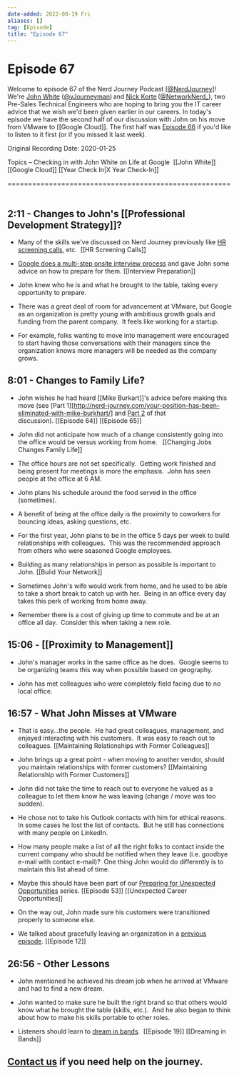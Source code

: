 ```yaml
---
date-added: 2022-08-19 Fri
aliases: []
tag: [Episode]
title: "Episode 67"
---
```


# Episode 67

Welcome to episode 67 of the Nerd Journey Podcast [[@NerdJourney](https://twitter.com/NerdJourney/)]! We're [John White](https://www.linkedin.com/in/vJourneyman/) ([@vJourneyman](https://twitter.com/vJourneyman)) and [Nick Korte](https://www.linkedin.com/in/nickkortenetworknerd/) ([@NetworkNerd_](https://twitter.com/NetworkNerd_/)), two Pre-Sales Technical Engineers who are hoping to bring you the IT career advice that we wish we'd been given earlier in our careers. In today's episode we have the second half of our discussion with John on his move from VMware to [[Google Cloud]]. The first half was [Episode 66](http://nerd-journey.com/three-month-check-in-as-a-google-cloud-customer-engineer-with-john-white-part-1/) if you'd like to listen to it first (or if you missed it last week). 

Original Recording Date: 2020-01-25 

Topics – Checking in with John White on Life at Google  [[John White]] [[Google Cloud]] [[Year Check In|X Year Check-In]]

====================================================== 

## 2:11 - Changes to John's [[Professional Development Strategy]]? 

* Many of the skills we've discussed on Nerd Journey previously like [HR screening calls]([http://nerd-journey.com/nerd-journey-002-hr-and-hiring-manager-early-process-interviews/](http://nerd-journey.com/nerd-journey-002-hr-and-hiring-manager-early-process-interviews/)), etc.  [[HR Screening Calls]]

* [Google does a multi-step onsite interview process](https://careers.google.com/how-we-hire/interview/) and gave John some advice on how to prepare for them. [[Interview Preparation]]

* John knew who he is and what he brought to the table, taking every opportunity to prepare. 

* There was a great deal of room for advancement at VMware, but Google as an organization is pretty young with ambitious growth goals and funding from the parent company.  It feels like working for a startup. 

* For example, folks wanting to move into management were encouraged to start having those conversations with their managers since the organization knows more managers will be needed as the company grows. 

## 8:01 - Changes to Family Life?  

* John wishes he had heard [[Mike Burkart]]'s advice before making this move (see [Part 1][http://nerd-journey.com/your-position-has-been-eliminated-with-mike-burkhart/] and [Part 2]([http://nerd-journey.com/your-position-has-been-eliminated-with-mike-burkhart-part-2/](http://nerd-journey.com/your-position-has-been-eliminated-with-mike-burkhart-part-2/)) of that discussion). [[Episode 64]] [[Episode 65]] 

* John did not anticipate how much of a change consistently going into the office would be versus working from home.   [[Changing Jobs Changes Family Life]]

* The office hours are not set specifically.  Getting work finished and being present for meetings is more the emphasis.  John has seen people at the office at 6 AM. 

* John plans his schedule around the food served in the office (sometimes).   

* A benefit of being at the office daily is the proximity to coworkers for bouncing ideas, asking questions, etc. 

* For the first year, John plans to be in the office 5 days per week to build relationships with colleagues.  This was the recommended approach from others who were seasoned Google employees. 

* Building as many relationships in person as possible is important to John. [[Build Your Network]]

* Sometimes John's wife would work from home, and he used to be able to take a short break to catch up with her.  Being in an office every day takes this perk of working from home away.   

* Remember there is a cost of giving up time to commute and be at an office all day.  Consider this when taking a new role. 

## 15:06 - [[Proximity to Management]] 

* John's manager works in the same office as he does.  Google seems to be organizing teams this way when possible based on geography. 

* John has met colleagues who were completely field facing due to no local office. 

## 16:57 - What John Misses at VMware 

* That is easy…the people.  He had great colleagues, management, and enjoyed interacting with his customers.  It was easy to reach out to colleagues. [[Maintaining Relationships with Former Colleagues]]

* John brings up a great point - when moving to another vendor, should you maintain relationships with former customers? [[Maintaining Relationship with Former Customers]]

* John did not take the time to reach out to everyone he valued as a colleague to let them know he was leaving (change / move was too sudden).   

* He chose not to take his Outlook contacts with him for ethical reasons.  In some cases he lost the list of contacts.  But he still has connections with many people on LinkedIn. 

* How many people make a list of all the right folks to contact inside the current company who should be notified when they leave (i.e. goodbye e-mail with contact e-mail)?  One thing John would do differently is to maintain this list ahead of time. 

* Maybe this should have been part of our [Preparing for Unexpected Opportunities](http://nerd-journey.com/preparing-for-unexpected-opportunities-part-1/) series. [[Episode 53]] [[Unexpected Career Opportunities]]

* On the way out, John made sure his customers were transitioned properly to someone else. 

* We talked about gracefully leaving an organization in a [previous episode](http://nerd-journey.com/nerd-journey-012-effective-1-on-1-meetings-with-your-manager-and-gracefully-leaving-an-organziation/). [[Episode 12]]

## 26:56 - Other Lessons 

* John mentioned he achieved his dream job when he arrived at VMware and had to find a new dream.   

* John wanted to make sure he built the right brand so that others would know what he brought the table (skills, etc.).  And he also began to think about how to make his skills portable to other roles. 

* Listeners should learn to [dream in bands](http://nerd-journey.com/episode-019-process-over-outcomes-and-dreaming-in-bands/).  [[Episode 19]] [[Dreaming in Bands]]

## [Contact us](https://twitter.com/NerdJourney) if you need help on the journey.
